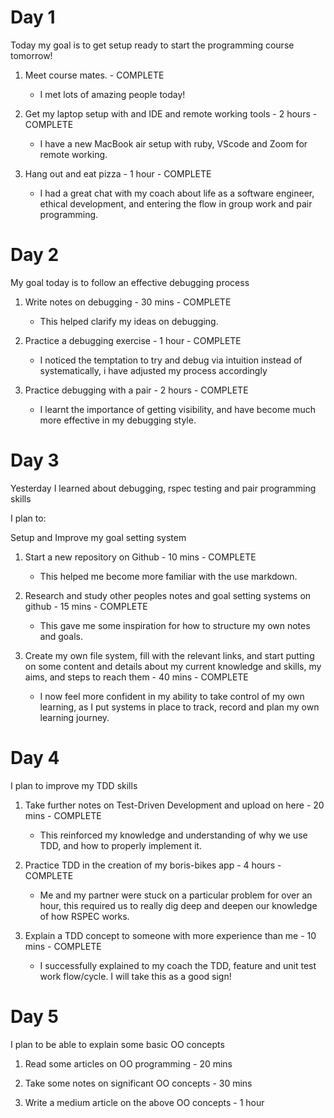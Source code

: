 # Day 1

Today my goal is to get setup ready to start the programming course tomorrow!

1. Meet course mates. - COMPLETE

    - I met lots of amazing people today!

2. Get my laptop setup with and IDE and remote working tools - 2 hours - COMPLETE

    - I have a new MacBook air setup with ruby, VScode and Zoom for remote working.

3. Hang out and eat pizza - 1 hour - COMPLETE

    - I had a great chat with my coach about life as a software engineer, ethical development, and entering the flow in group work and pair programming.

# Day 2

My goal today is to follow an effective debugging process

1. Write notes on debugging - 30 mins - COMPLETE

    - This helped clarify my ideas on debugging.

2. Practice a debugging exercise - 1 hour - COMPLETE

    - I noticed the temptation to try and debug via intuition instead of systematically, i have adjusted my process accordingly

3. Practice debugging with a pair - 2 hours - COMPLETE

    - I learnt the importance of getting visibility, and have become much more effective in my debugging style.


# Day 3

Yesterday I learned about debugging, rspec testing and pair programming skills

I plan to:

Setup and Improve my goal setting system

1. Start a new repository on Github - 10 mins - COMPLETE

    - This helped me become more familiar with the use markdown.

2. Research and study other peoples notes and goal setting systems on github - 15 mins - COMPLETE

    -  This gave me some inspiration for how to structure my own notes and goals.

3. Create my own file system, fill with the relevant links, and start putting on some content and details about my current knowledge and skills, my aims, and steps to reach them - 40 mins - COMPLETE

    - I now feel more confident in my ability to take control of my own learning, as I put systems in place to track, record and plan my own learning journey.

# Day 4

I plan to improve my TDD skills

1. Take further notes on Test-Driven Development and upload on here - 20 mins - COMPLETE

    - This reinforced my knowledge and understanding of why we use TDD, and how to properly implement it.

2. Practice TDD in the creation of my boris-bikes app - 4 hours - COMPLETE

    - Me and my partner were stuck on a particular problem for over an hour, this required us to really dig deep and deepen our knowledge of how RSPEC works.

3. Explain a TDD concept to someone with more experience than me - 10 mins - COMPLETE

    - I successfully explained to my coach the TDD, feature and unit test work flow/cycle. I will take this as a good sign!


# Day 5

I plan to be able to explain some basic OO concepts

1. Read some articles on OO programming - 20 mins

2. Take some notes on significant OO concepts - 30 mins

3. Write a medium article on the above OO concepts - 1 hour